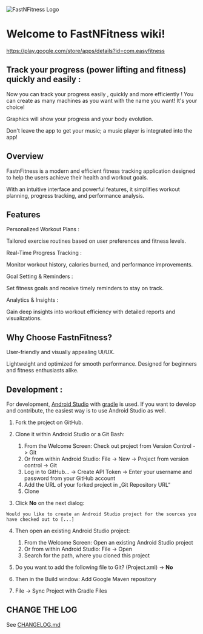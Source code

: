 ![FastNFitness Logo](https://lh3.googleusercontent.com/KKJw0HA9fD2g9mZMhzzeretD4Tvkr7-wPVzl7WMTTXiiqO6ikS5SqR5X9E8i2HPrNQ=w300)
# Welcome to FastNFitness wiki!

https://play.google.com/store/apps/details?id=com.easyfitness 

## Track your progress (power lifting and fitness) quickly and easily :

Now you can track your progress easily , quickly and more efficiently ! 
You can create as many machines as you want with the name you want! 
It's your choice! 

Graphics will show your progress and your body evolution. 

Don't leave the app to get your music; a music player is integrated into the app!

## Overview

FastnFitness is a modern and efficient fitness tracking application designed to help the users achieve their health and workout goals.

With an intuitive interface and powerful features, it simplifies workout planning, progress tracking, and performance analysis.

## Features

Personalized Workout Plans : 

Tailored exercise routines based on user preferences and fitness levels.

Real-Time Progress Tracking :

Monitor workout history, calories burned, and performance improvements.

Goal Setting & Reminders :

Set fitness goals and receive timely reminders to stay on track.

Analytics & Insights :

Gain deep insights into workout efficiency with detailed reports and visualizations.

## Why Choose FastnFitness?

User-friendly and visually appealing UI/UX.

Lightweight and optimized for smooth performance.
Designed for beginners and fitness enthusiasts alike.


## Development : 

For development, [Android Studio](https://developer.android.com/studio/) with [gradle](https://gradle.org/) is used. 
If you want to develop and contribute, the easiest way is to use Android Studio as well.

1. Fork the project on GitHub.

2. Clone it within Android Studio or a Git Bash:

    1. From the Welcome Screen: Check out project from Version Control -> Git
    1. Or from within Android Studio: File -> New -> Project from version control -> Git
    2. Log in to GitHub... -> Create API Token -> Enter your username and password from your GitHub account
    3. Add the URL of your forked project in „Git Repository URL“
    4. Clone

3. Click **No** on the next dialog: 

`Would you like to create an Android Studio project for the sources you have checked out to [...]`

4. Then open an existing Android Studio project:
    1. From the Welcome Screen: Open an existing Android Studio project
    1. Or from within Android Studio: File -> Open
    2. Search for the path, where you cloned this project

5. Do you want to add the following file to Git? (Project.xml) -> **No**

6. Then in the Build window: Add Google Maven repository

7. File -> Sync Project with Gradle Files



## CHANGE THE LOG



See [CHANGELOG.md](/CHANGELOG.md/)
